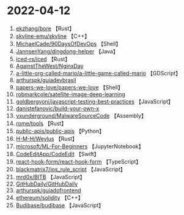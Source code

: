# 2022-04-12

1. [ekzhang/bore](https://github.com/ekzhang/bore) 【Rust】
2. [skyline-emu/skyline](https://github.com/skyline-emu/skyline) 【C++】
3. [MichaelCade/90DaysOfDevOps](https://github.com/MichaelCade/90DaysOfDevOps) 【Shell】
4. [JannsenYang/dingdong-helper](https://github.com/JannsenYang/dingdong-helper) 【Java】
5. [iced-rs/iced](https://github.com/iced-rs/iced) 【Rust】
6. [AgainstTheWest/NginxDay](https://github.com/AgainstTheWest/NginxDay) 
7. [a-little-org-called-mario/a-little-game-called-mario](https://github.com/a-little-org-called-mario/a-little-game-called-mario) 【GDScript】
8. [arthurspk/guiadevbrasil](https://github.com/arthurspk/guiadevbrasil) 
9. [papers-we-love/papers-we-love](https://github.com/papers-we-love/papers-we-love) 【Shell】
10. [robmarkcole/satellite-image-deep-learning](https://github.com/robmarkcole/satellite-image-deep-learning) 
11. [goldbergyoni/javascript-testing-best-practices](https://github.com/goldbergyoni/javascript-testing-best-practices) 【JavaScript】
12. [danistefanovic/build-your-own-x](https://github.com/danistefanovic/build-your-own-x) 
13. [vxunderground/MalwareSourceCode](https://github.com/vxunderground/MalwareSourceCode) 【Assembly】
14. [rome/tools](https://github.com/rome/tools) 【Rust】
15. [public-apis/public-apis](https://github.com/public-apis/public-apis) 【Python】
16. [H-M-H/Weylus](https://github.com/H-M-H/Weylus) 【Rust】
17. [microsoft/ML-For-Beginners](https://github.com/microsoft/ML-For-Beginners) 【JupyterNotebook】
18. [CodeEditApp/CodeEdit](https://github.com/CodeEditApp/CodeEdit) 【Swift】
19. [react-hook-form/react-hook-form](https://github.com/react-hook-form/react-hook-form) 【TypeScript】
20. [blackmatrix7/ios_rule_script](https://github.com/blackmatrix7/ios_rule_script) 【JavaScript】
21. [mrd0x/BITB](https://github.com/mrd0x/BITB) 【JavaScript】
22. [GitHubDaily/GitHubDaily](https://github.com/GitHubDaily/GitHubDaily) 
23. [arthurspk/guiadofrontend](https://github.com/arthurspk/guiadofrontend) 
24. [ethereum/solidity](https://github.com/ethereum/solidity) 【C++】
25. [Budibase/budibase](https://github.com/Budibase/budibase) 【JavaScript】
